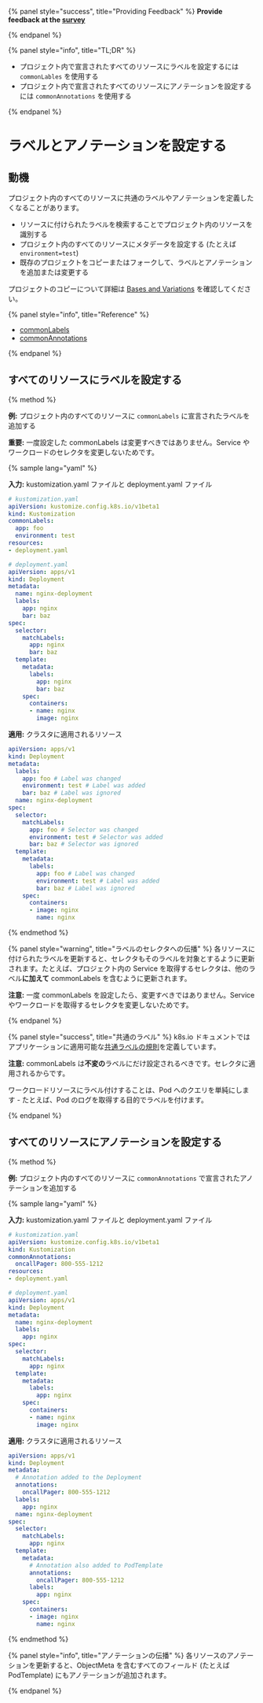 {% panel style="success", title="Providing Feedback" %}
**Provide feedback at the [survey](https://www.surveymonkey.com/r/CLQBQHR)**

{% endpanel %}

{% panel style="info", title="TL;DR" %}

- プロジェクト内で宣言されたすべてのリソースにラベルを設定するには `commonLables` を使用する
- プロジェクト内で宣言されたすべてのリソースにアノテーションを設定するには `commonAnnotations` を使用する

{% endpanel %}

# ラベルとアノテーションを設定する

## 動機

プロジェクト内のすべてのリソースに共通のラベルやアノテーションを定義したくなることがあります。

- リソースに付けられたラベルを検索することでプロジェクト内のリソースを識別する
- プロジェクト内のすべてのリソースにメタデータを設定する (たとえば `environment=test`)
- 既存のプロジェクトをコピーまたはフォークして、ラベルとアノテーションを追加または変更する

プロジェクトのコピーについて詳細は [Bases and Variations](../app_customization/bases_and_variants.md) を確認してください。

{% panel style="info", title="Reference" %}

- [commonLabels](../reference/kustomize.md#commonlabels)
- [commonAnnotations](../reference/kustomize.md#commonannotations)

{% endpanel %}

## すべてのリソースにラベルを設定する

{% method %}

**例:** プロジェクト内のすべてのリソースに `commonLabels` に宣言されたラベルを追加する

**重要:** 一度設定した commonLabels は変更すべきではありません。Service やワークロードのセレクタを変更しないためです。

{% sample lang="yaml" %}

**入力:** kustomization.yaml ファイルと deployment.yaml ファイル

```yaml
# kustomization.yaml
apiVersion: kustomize.config.k8s.io/v1beta1
kind: Kustomization
commonLabels:
  app: foo
  environment: test
resources:
- deployment.yaml
```

```yaml
# deployment.yaml
apiVersion: apps/v1
kind: Deployment
metadata:
  name: nginx-deployment
  labels:
    app: nginx
    bar: baz
spec:
  selector:
    matchLabels:
      app: nginx
      bar: baz
  template:
    metadata:
      labels:
        app: nginx
        bar: baz
    spec:
      containers:
      - name: nginx
        image: nginx
```

**適用:** クラスタに適用されるリソース

```yaml
apiVersion: apps/v1
kind: Deployment
metadata:
  labels:
    app: foo # Label was changed
    environment: test # Label was added
    bar: baz # Label was ignored
  name: nginx-deployment
spec:
  selector:
    matchLabels:
      app: foo # Selector was changed
      environment: test # Selector was added
      bar: baz # Selector was ignored
  template:
    metadata:
      labels:
        app: foo # Label was changed
        environment: test # Label was added
        bar: baz # Label was ignored
    spec:
      containers:
      - image: nginx
        name: nginx
```

{% endmethod %}

{% panel style="warning", title="ラベルのセレクタへの伝播" %}
各リソースに付けられたラベルを更新すると、セレクタもそのラベルを対象とするように更新されます。たとえば、プロジェクト内の Service を取得するセレクタは、他のラベル**に加えて** commonLabels を含むように更新されます。

**注意:** 一度 commonLabels を設定したら、変更すべきではありません。Service やワークロードを取得するセレクタを変更しないためです。

{% endpanel %}

{% panel style="success", title="共通のラベル" %}
k8s.io ドキュメントではアプリケーションに適用可能な[共通ラベルの規則](https://kubernetes.io/docs/concepts/overview/working-with-objects/common-labels/)を定義しています。

**注意:** commonLabels は**不変の**ラベルにだけ設定されるべきです。セレクタに適用されるからです。

ワークロードリソースにラベル付けすることは、Pod へのクエリを単純にします - たとえば、Pod のログを取得する目的でラベルを付けます。

{% endpanel %}

## すべてのリソースにアノテーションを設定する

{% method %}

**例:** プロジェクト内のすべてのリソースに `commonAnnotations` で宣言されたアノテーションを追加する

{% sample lang="yaml" %}

**入力:** kustomization.yaml ファイルと deployment.yaml ファイル

```yaml
# kustomization.yaml
apiVersion: kustomize.config.k8s.io/v1beta1
kind: Kustomization
commonAnnotations:
  oncallPager: 800-555-1212
resources:
- deployment.yaml
```

```yaml
# deployment.yaml
apiVersion: apps/v1
kind: Deployment
metadata:
  name: nginx-deployment
  labels:
    app: nginx
spec:
  selector:
    matchLabels:
      app: nginx
  template:
    metadata:
      labels:
        app: nginx
    spec:
      containers:
      - name: nginx
        image: nginx
```

**適用:** クラスタに適用されるリソース

```yaml
apiVersion: apps/v1
kind: Deployment
metadata:
  # Annotation added to the Deployment
  annotations:
    oncallPager: 800-555-1212
  labels:
    app: nginx
  name: nginx-deployment
spec:
  selector:
    matchLabels:
      app: nginx
  template:
    metadata:
      # Annotation also added to PodTemplate
      annotations:
        oncallPager: 800-555-1212
      labels:
        app: nginx
    spec:
      containers:
      - image: nginx
        name: nginx
```

{% endmethod %}

{% panel style="info", title="アノテーションの伝播" %}
各リソースのアノテーションを更新すると、ObjectMeta を含むすべてのフィールド (たとえば PodTemplate) にもアノテーションが追加されます。

{% endpanel %}

